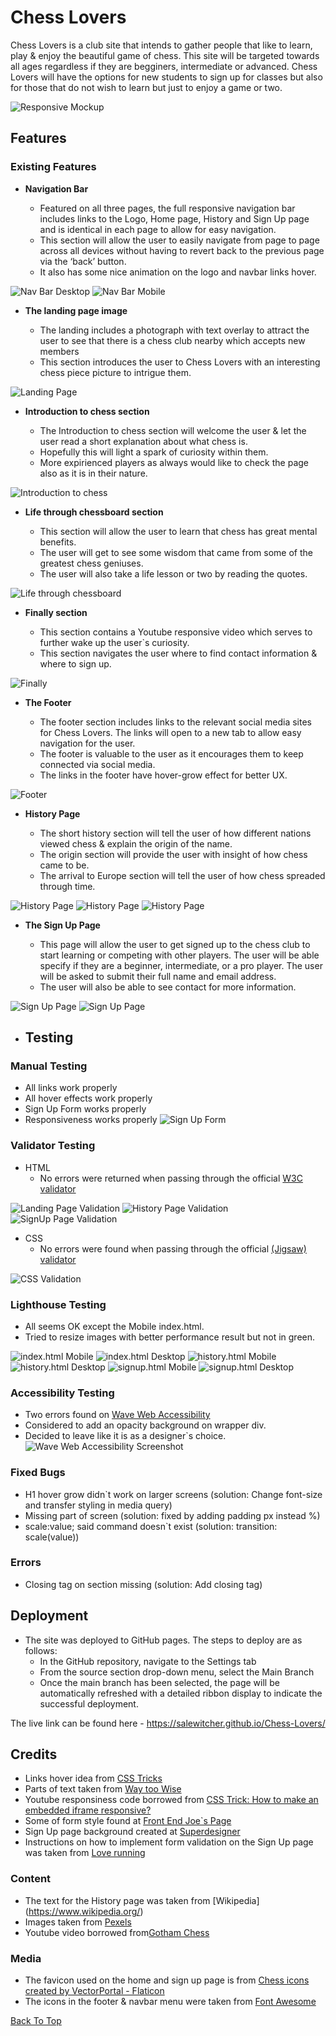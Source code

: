 # Chess Lovers

Chess Lovers is a club site that intends to gather people that like to learn, play & enjoy the beautiful game of chess. This site will be targeted towards all ages regardless if they are begginers, intermediate or advanced. Chess Lovers will have the options for new students to sign up for classes but also for those that do not wish to learn but just to enjoy a game or two.

![Responsive Mockup](media/amiresponsive_chess_lovers.png)

## Features


### Existing Features

- **Navigation Bar**

  - Featured on all three pages, the full responsive navigation bar includes links to the Logo, Home page, History and Sign Up page and is identical in each page to allow for easy navigation.
  - This section will allow the user to easily navigate from page to page across all devices without having to revert back to the previous page via the ‘back’ button.
  - It also has some nice animation on the logo and navbar links hover.

![Nav Bar Desktop](media/navbar_desktop.png)
![Nav Bar Mobile](media/navbar_mobile.png)

- **The landing page image**

  - The landing includes a photograph with text overlay to attract the user to see that there is a chess club nearby which accepts new members
  - This section introduces the user to Chess Lovers with an interesting chess piece picture to intrigue them.

![Landing Page](media/landing_page_image.png)

- **Introduction to chess section**

  - The Introduction to chess section will welcome the user & let the user read a short explanation about what chess is.
  - Hopefully this will light a spark of curiosity within them.
  - More expirienced players as always would like to check the page also as it is in their nature.

![Introduction to chess](media/chess_introduction.png)

- **Life through chessboard section**

  - This section will allow the user to learn that chess has great mental benefits.
  - The user will get to see some wisdom that came from some of the greatest chess geniuses.
  - The user will also take a life lesson or two by reading the quotes.

![Life through chessboard](media/life_chess.png)

- **Finally section**
  
  - This section contains a Youtube responsive video which serves to further wake up the user`s curiosity.
  - This section navigates the user where to find contact information & where to sign up.

![Finally](media/finally.png)

- **The Footer**

  - The footer section includes links to the relevant social media sites for Chess Lovers. The links will open to a new tab to allow easy navigation for the user.
  - The footer is valuable to the user as it encourages them to keep connected via social media.
  - The links in the footer have hover-grow effect for better UX.

![Footer](media/footer.png)

- **History Page**

  - The short history section will tell the user of how different nations viewed chess & explain the origin of the name.
  - The origin section will provide the user with insight of how chess came to be.
  - The arrival to Europe section will tell the user of how chess spreaded through time.

![History Page](media/short_history.png)
![History Page](media/origin.png)
![History Page](media/europe.png)

- **The Sign Up Page**

  - This page will allow the user to get signed up to the chess club to start learning or competing with other players. The user will be able specify if they are a beginner, intermediate, or a pro player. The user will be asked to submit their full name and email address.
  - The user will also be able to see contact for more information.

![Sign Up Page](media/signup.png)
![Sign Up Page](media/contact.png)

- ## Testing

### Manual Testing

- All links work properly
- All hover effects work properly
- Sign Up Form works properly 
- Responsiveness works properly
![Sign Up Form](media/form.png)

### Validator Testing

- HTML
  - No errors were returned when passing through the official [W3C validator](https://validator.w3.org/nu/#textarea)
  
![Landing Page Validation](media/html_landingpage_valid.png)
![History Page Validation](media/html_history_valid.png)
![SignUp Page Validation](media/html_signup_valid.png)

- CSS
  - No errors were found when passing through the official [(Jigsaw) validator](https://jigsaw.w3.org/css-validator/validator)

![CSS Validation](media/css_valid.png)

### Lighthouse Testing

- All seems OK except the Mobile index.html.
- Tried to resize images with better performance result but not in green.

![index.html Mobile](media/index.html_mobile.png)
![index.html Desktop](media/index.html_desktop.png)
![history.html Mobile](media/history.html_mobile.png)
![history.html Desktop](media/history.html_desktop.png)
![signup.html Mobile](media/signup.html_mobile.png)
![signup.html Desktop](media/signup.html_mobile.png)

### Accessibility Testing

- Two errors found on [Wave Web Accessibility](https://wave.webaim.org/)
- Considered to add an opacity background on wrapper div.
- Decided to leave like it is as a designer`s choice.
![Wave Web Accessibility Screenshot](media/wave_webaim.png)

### Fixed Bugs

- H1 hover grow didn`t work on larger screens (solution: Change font-size and transfer styling in media query)
- Missing part of screen (solution: fixed by adding padding px instead %)
- scale:value; said command doesn`t exist (solution: transition: scale(value))


### Errors

- Closing tag on section missing (solution: Add closing tag)

## Deployment

- The site was deployed to GitHub pages. The steps to deploy are as follows:
  - In the GitHub repository, navigate to the Settings tab
  - From the source section drop-down menu, select the Main Branch
  - Once the main branch has been selected, the page will be automatically refreshed with a detailed ribbon display to indicate the successful deployment.

The live link can be found here - <https://salewitcher.github.io/Chess-Lovers/>

## Credits

- Links hover idea from [CSS Tricks](https://css-tricks.com/css-link-hover-effects/)
- Parts of text taken from [Way too Wise](<https://way2wise.com/chess/chess-quotes/>)
- Youtube responsiness code borrowed from [CSS Trick: How to make an embedded iframe responsive?](https://www.youtube.com/watch?v=QG7JQkeaJy4)
- Some of form style found at [Front End Joe`s Page](https://frontendjoe.com/)
- Sign Up page background created at [Superdesigner](https://superdesigner.co/tools/css-backgrounds)
- Instructions on how to implement form validation on the Sign Up page was taken from [Love running](https://learn.codeinstitute.net/courses/course-v1:CodeInstitute+LRFX101+2023_Q2/courseware/e805068059af42af87681032aa64053f/fc8bba87c52a4d91b32d1c7c28b1d79b/?child=first)

### Content

- The text for the History page was taken from [Wikipedia] (<https://www.wikipedia.org/>)
- Images taken from [Pexels](https://www.pexels.com/search/chess/)
- Youtube video borrowed from[Gotham Chess](https://www.youtube.com/@GothamChess)

### Media

- The favicon used on the home and sign up page is from [Chess icons created by VectorPortal - Flaticon](https://www.flaticon.com/free-icons/chess)
- The icons in the footer & navbar menu were taken from [Font Awesome](https://fontawesome.com/)

[Back To Top](#chess-lovers)
